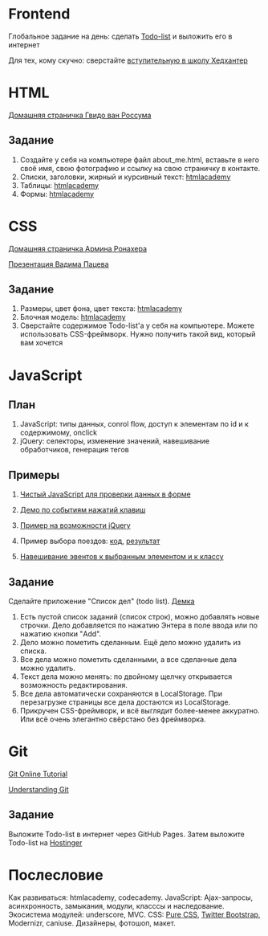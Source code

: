 Frontend
========

Глобальное задание на день: сделать [Todo-list](http://ahamlett.com/Backbone.localStorage/examples/index.html) и выложить его в интернет

Для тех, кому скучно: сверстайте [вступительную в школу Хедхантер](https://github.com/vpavlenko/hh-school-frontend)

HTML
====

[Домашняя страничка Гвидо ван Россума](http://www.python.org/~guido/)

Задание
-------

1. Создайте у себя на компьютере файл about_me.html, вставьте в него своё имя, свою фотографию и ссылку на свою страничку в контакте.
2. Списки, заголовки, жирный и курсивный текст: [htmlacademy](http://htmlacademy.ru/courses/38/run/16)
3. Таблицы: [htmlacademy](http://htmlacademy.ru/courses/39/run/9)
4. Формы: [htmlacademy](http://htmlacademy.ru/courses/46/run/11)

CSS
===

[Домашняя страничка Армина Ронахера](http://lucumr.pocoo.org/)

[Презентация Вадима Пацева](http://vpavlenko.github.io/YWDS-CSS/)

Задание
-------

1. Размеры, цвет фона, цвет текста: [htmlacademy](http://htmlacademy.ru/courses/41/run/15)
2. Блочная модель: [htmlacademy](http://htmlacademy.ru/courses/44/run/8)
3. Сверстайте содержимое Todo-list'а у себя на компьютере. Можете использовать CSS-фреймворк. Нужно получить такой вид, который вам хочется

JavaScript
==========

План
----

1. JavaScript: типы данных, conrol flow, доступ к элементам по id и к содержимому, onclick
2. jQuery: селекторы, изменение значений, навешивание обработчиков, генерация тегов

Примеры
-------

1. [Чистый JavaScript для проверки данных в форме](http://jsfiddle.net/u56uW/4/)

4. [Демо по событиям нажатий клавиш](http://javascript.info/tutorial/keyboard-events)

7. [Пример на возможности jQuery](http://jsfiddle.net/J45tc/6/)

2. Пример выбора поездов: [код](https://github.com/vpavlenko/js-todo-task/tree/master/raspg), [результат](http://vpavlenko.github.io/js-todo-task/rasp/)

3. [Навешивание эвентов к выбранным элементом и к классу](http://jsfiddle.net/8YbM9/1/)


Задание
-------

Сделайте приложение "Список дел" (todo list). [Демка](http://ahamlett.com/Backbone.localStorage/examples/index.html)

1. Есть пустой список заданий (список строк), можно добавлять новые строчки. Дело добавляется по нажатию Энтера в поле ввода или по нажатию кнопки "Add".
2. Дело можно пометить сделанным. Ещё дело можно удалить из списка.
3. Все дела можно пометить сделанными, а все сделанные дела можно удалить.
4. Текст дела можно менять: по двойному щелчку открывается возможность редактирования.
5. Все дела автоматически сохраняются в LocalStorage. При перезагрузке страницы все дела достаются из LocalStorage.
6. Прикручен CSS-фреймворк, и всё выглядит более-менее аккуратно. Или всё очень элегантно свёрстано без фреймворка.

Git
===

[Git Online Tutorial](http://try.github.io/)

[Understanding Git](http://web.mit.edu/nelhage/Public/git-slides-2009.pdf)

Задание
-------

Выложите Todo-list в интернет через GitHub Pages. Затем выложите Todo-list на [Hostinger](http://www.hostinger.ru/)

Послесловие
===========

Как развиваться: htmlacademy, codecademy. JavaScript: Ajax-запросы, асинхронность, замыкания, модули, класссы и наследование. Экосистема модулей: underscore, MVC. CSS: [Pure CSS](http://purecss.io/), [Twitter Bootstrap](http://getbootstrap.com/), Modernizr, caniuse. Дизайнеры, фотошоп, макет.
